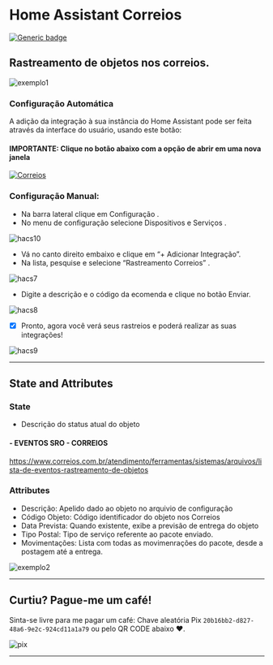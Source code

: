 # Home Assistant Correios

[![Generic badge](https://img.shields.io/badge/contributor-@dougiteixeira-<COLOR>.svg)](https://github.com/dougiteixeira)

## Rastreamento de objetos nos correios.

![exemplo1](https://github.com/oridestomkiel/home-assistant-correios/blob/main/exemplo1.jpg)

### Configuração Automática

A adição da integração à sua instância do Home Assistant pode ser feita através da interface do usuário, usando este botão:

#### IMPORTANTE: Clique no botão abaixo com a opção de abrir em uma nova janela

<a href="https://my.home-assistant.io/redirect/config_flow_start?domain=correios" rel="Rastreamento Correios">![Correios](https://my.home-assistant.io/badges/config_flow_start.svg)</a>

### Configuração Manual:

* Na barra lateral clique em Configuração .
* No menu de configuração selecione Dispositivos e Serviços .

![hacs10](https://raw.githubusercontent.com/oridestomkiel/home-assistant-correios/main/resources/hacs-10.png)

* Vá no canto direito embaixo e clique em “+ Adicionar Integração”.
* Na lista, pesquise e selecione “Rastreamento Correios” .

![hacs7](https://raw.githubusercontent.com/oridestomkiel/home-assistant-correios/main/resources/hacs-07.png)

* Digite a descrição e o código da ecomenda e clique no botão Enviar.

![hacs8](https://raw.githubusercontent.com/oridestomkiel/home-assistant-correios/main/resources/hacs-08.png)

- [x] Pronto, agora você verá seus rastreios e poderá realizar as suas integrações!

![hacs9](https://raw.githubusercontent.com/oridestomkiel/home-assistant-correios/main/resources/hacs-09.png)

***

## State and Attributes

### State

* Descrição do status atual do objeto

#### - EVENTOS SRO - CORREIOS

https://www.correios.com.br/atendimento/ferramentas/sistemas/arquivos/lista-de-eventos-rastreamento-de-objetos

### Attributes

* Descrição: Apelido dado ao objeto no arquivio de configuração 
* Código Objeto: Código identificador do objeto nos Correios
* Data Prevista: Quando existente, exibe a previsão de entrega do objeto
* Tipo Postal: Tipo de serviço referente ao pacote enviado.
* Movimentações: Lista com todas as movimenrações do pacote, desde a postagem até a entrega.

![exemplo2](https://github.com/oridestomkiel/home-assistant-correios/blob/main/exemplo2.jpg)

***

## Curtiu? Pague-me um café!

Sinta-se livre para me pagar um café: Chave aleatória Pix `20b16bb2-d827-48a6-9e2c-924cd11a1a79` ou pelo QR CODE abaixo ❤.

![pix](https://github.com/oridestomkiel/home-assistant-correios/blob/main/pix.jpg)

***
